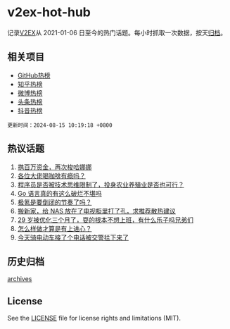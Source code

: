 # v2ex-hot-hub

 记录[V2EX](https://www.v2ex.com/)从 2021-01-06 日至今的热门话题。每小时抓取一次数据，按天[归档](archives)。
 
 ## 相关项目

- [GitHub热榜](https://github.com/lonnyzhang423/github-hot-hub)
- [知乎热榜](https://github.com/lonnyzhang423/zhihu-hot-hub)
- [微博热榜](https://github.com/lonnyzhang423/weibo-hot-hub)
- [头条热榜](https://github.com/lonnyzhang423/toutiao-hot-hub)
- [抖音热榜](https://github.com/lonnyzhang423/douyin-hot-hub)


 `更新时间：2024-08-15 10:19:18 +0800`

## 热议话题

1. [携百万资金，再次梭哈娜娜](https://www.v2ex.com/t/1064910)
1. [各位大佬喝咖啡有瘾吗？](https://www.v2ex.com/t/1064826)
1. [程序员是否被技术思维限制了，投身农业养殖业是否也可行？](https://www.v2ex.com/t/1064949)
1. [Go 语言真的有这么破烂不堪吗](https://www.v2ex.com/t/1064987)
1. [极氪是要倒闭的节奏了吗？](https://www.v2ex.com/t/1065098)
1. [搬新家，给 NAS 放在了电视柜里打了孔，求推荐散热建议](https://www.v2ex.com/t/1064822)
1. [29 岁被优化三个月了，耍的根本不想上班，有什么乐子吗兄弟们](https://www.v2ex.com/t/1064885)
1. [怎么样做才算是有上进心？](https://www.v2ex.com/t/1065085)
1. [今天骑电动车接了个电话被交警拦下来了](https://www.v2ex.com/t/1064847)

## 历史归档

[archives](archives)

## License

See the [LICENSE](LICENSE) file for license rights and limitations (MIT).
